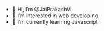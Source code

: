 - 👋 Hi, I’m @JaiPrakashVI
- 👀 I’m interested in web developing
- 🌱 I’m currently learning Javascript

<!---
JaiPrakashVI/JaiPrakashVI is a ✨ special ✨ repository because its `README.md` (this file) appears on your GitHub profile.
You can click the Preview link to take a look at your changes.
--->
